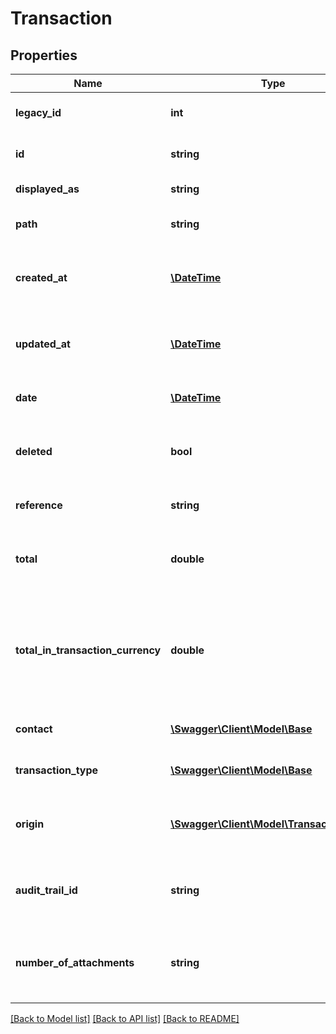 # Transaction

## Properties
Name | Type | Description | Notes
------------ | ------------- | ------------- | -------------
**legacy_id** | **int** | The legacy ID for the item | [optional] 
**id** | **string** | The unique identifier for the item | [optional] 
**displayed_as** | **string** | The name of the resource | [optional] 
**path** | **string** | The API path for the resource | [optional] 
**created_at** | [**\DateTime**](\DateTime.md) | The datetime when the item was created | [optional] 
**updated_at** | [**\DateTime**](\DateTime.md) | The datetime when the item was last updated | [optional] 
**date** | [**\DateTime**](\DateTime.md) | The date of the transaction | [optional] 
**deleted** | **bool** | Indicates whether the transaction has been deleted | [optional] 
**reference** | **string** | The transaction reference | [optional] 
**total** | **double** | The transaction total in the base currency | [optional] 
**total_in_transaction_currency** | **double** | The transaction total in the transaction&#39;s origin&#39;s currency. This is null for some origin types. | [optional] 
**contact** | [**\Swagger\Client\Model\Base**](Base.md) | The contact for the transaction | [optional] 
**transaction_type** | [**\Swagger\Client\Model\Base**](Base.md) | The transaction type | [optional] 
**origin** | [**\Swagger\Client\Model\TransactionOrigin**](TransactionOrigin.md) | The original entity that generated the transaction | [optional] 
**audit_trail_id** | **string** | The original entity that generated the transaction | [optional] 
**number_of_attachments** | **string** | The number of attachments related to the transaction | [optional] 

[[Back to Model list]](../README.md#documentation-for-models) [[Back to API list]](../README.md#documentation-for-api-endpoints) [[Back to README]](../README.md)


